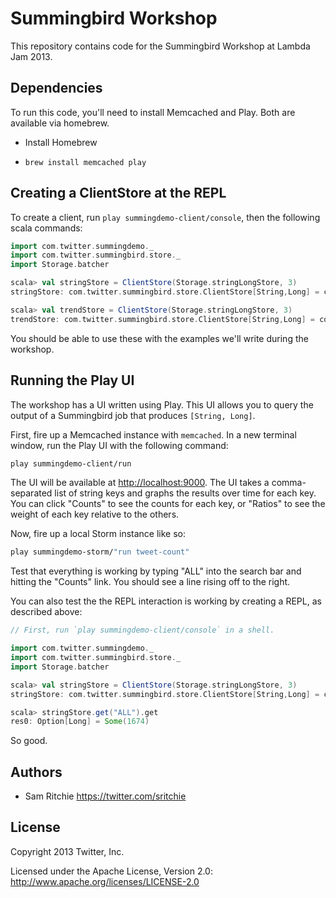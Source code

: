 # Summingbird Workshop

This repository contains code for the Summingbird Workshop at Lambda Jam 2013.

## Dependencies

To run this code, you'll need to install Memcached and Play. Both are available via homebrew.

- Install Homebrew
* `brew install memcached play`

## Creating a ClientStore at the REPL

To create a client, run `play summingdemo-client/console`, then the following scala commands:

```scala
import com.twitter.summingdemo._
import com.twitter.summingbird.store._
import Storage.batcher

scala> val stringStore = ClientStore(Storage.stringLongStore, 3)
stringStore: com.twitter.summingbird.store.ClientStore[String,Long] = com.twitter.summingbird.store.ClientStore@478674ae

scala> val trendStore = ClientStore(Storage.stringLongStore, 3)
trendStore: com.twitter.summingbird.store.ClientStore[String,Long] = com.twitter.summingbird.store.ClientStore@198ec219
```

You should be able to use these with the examples we'll write during the workshop.

## Running the Play UI

The workshop has a UI written using Play. This UI allows you to query the output of a Summingbird job that produces `[String, Long]`.

First, fire up a Memcached instance with `memcached`. In a new terminal window, run the Play UI with the following command:

```bash
play summingdemo-client/run
```

The UI will be available at [http://localhost:9000](). The UI takes a comma-separated list of string keys and graphs the results over time for each key. You can click "Counts" to see the counts for each key, or "Ratios" to see the weight of each key relative to the others.

Now, fire up a local Storm instance like so:

```bash
play summingdemo-storm/"run tweet-count"
```

Test that everything is working by typing "ALL" into the search bar and hitting the "Counts" link. You should see a line rising off to the right.

You can also test the the REPL interaction is working by creating a REPL, as described above:

```scala
// First, run `play summingdemo-client/console` in a shell.

import com.twitter.summingdemo._
import com.twitter.summingbird.store._
import Storage.batcher

scala> val stringStore = ClientStore(Storage.stringLongStore, 3)
stringStore: com.twitter.summingbird.store.ClientStore[String,Long] = com.twitter.summingbird.store.ClientStore@478674ae

scala> stringStore.get("ALL").get
res0: Option[Long] = Some(1674)
```

So good.

## Authors

* Sam Ritchie <https://twitter.com/sritchie>

## License

Copyright 2013 Twitter, Inc.

Licensed under the Apache License, Version 2.0: http://www.apache.org/licenses/LICENSE-2.0
